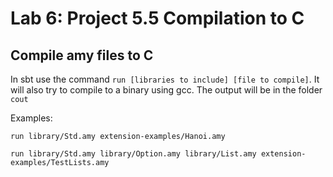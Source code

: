 # Lab 6: Project 5.5 Compilation to C

## Compile amy files to C
In sbt use the command `run [libraries to include] [file to compile]`. It will also try to compile to a binary using gcc.
The output will be in the folder `cout`

Examples:
```
run library/Std.amy extension-examples/Hanoi.amy

run library/Std.amy library/Option.amy library/List.amy extension-examples/TestLists.amy
```
